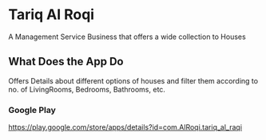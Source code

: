 # Tariq Al Roqi 

A Management Service Business that offers a wide collection to Houses

## What Does the App Do

 Offers Details about different options of houses and filter them according to no. of LivingRooms, Bedrooms, Bathrooms, etc.
 
 ### Google Play
 
 https://play.google.com/store/apps/details?id=com.AlRoqi.tariq_al_raqi
